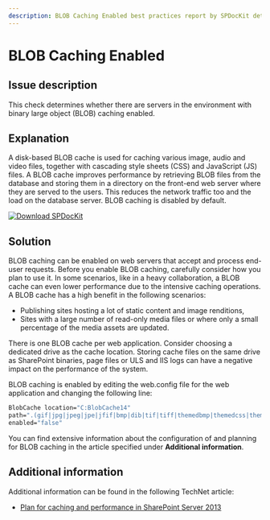 ```yaml
---
description: BLOB Caching Enabled best practices report by SPDocKit determines whether there are servers in the environment with binary large object (BLOB) caching enabled.
---
```


# BLOB Caching Enabled

## Issue description

This check determines whether there are servers in the environment with binary large object \(BLOB\) caching enabled.

## Explanation

A disk-based BLOB cache is used for caching various image, audio and video files, together with cascading style sheets \(CSS\) and JavaScript \(JS\) files. A BLOB cache improves performance by retrieving BLOB files from the database and storing them in a directory on the front-end web server where they are served to the users. This reduces the network traffic too and the load on the database server. BLOB caching is disabled by default.

[![Download SPDocKit](/img/spdockit-download.png)](http://bit.ly/2US0Zna)

## Solution

BLOB caching can be enabled on web servers that accept and process end-user requests. Before you enable BLOB caching, carefully consider how you plan to use it. In some scenarios, like in a heavy collaboration, a BLOB cache can even lower performance due to the intensive caching operations. A BLOB cache has a high benefit in the following scenarios:

* Publishing sites hosting a lot of static content and image renditions,
* Sites with a large number of read-only media files or where only a small percentage of the media assets are updated.

There is one BLOB cache per web application. Consider choosing a dedicated drive as the cache location. Storing cache files on the same drive as SharePoint binaries, page files or ULS and IIS logs can have a negative impact on the performance of the system.

BLOB caching is enabled by editing the web.config file for the web application and changing the following line:

```scheme
BlobCache location="C:BlobCache14"
path=".(gif|jpg|jpeg|jpe|jfif|bmp|dib|tif|tiff|themedbmp|themedcss|themedg if|themedjpg|themedpng|ico|png|wdp|hdp|css|js|asf|avi|flv|m4v|mov|mp3|mp4|m|mpg|rm|rmvb|wma|wmv|ogg|ogv|oga|webm|xap)$" maxSize="10"
enabled="false"
```

You can find extensive information about the configuration of and planning for BLOB caching in the article specified under **Additional information**.

## Additional information

Additional information can be found in the following TechNet article:

* [Plan for caching and performance in SharePoint Server 2013](https://technet.microsoft.com/en-us/library/ee424404.aspx#Section1)

